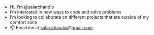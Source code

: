 - Hi, I’m @salarchandio
- I’m interested in new ways to code and solve problems
- I’m looking to collaborate on different projects that are outside of my comfort zone
- 📫 Email me at salar.chandio@gmail.com
